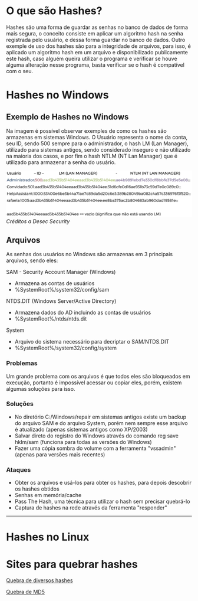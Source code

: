 # O que são Hashes?
Hashes são uma forma de guardar as senhas no banco de dados de forma mais segura, o conceito consiste em aplicar um algoritmo hash na senha registrada pelo usuário, e dessa forma guardar no banco de dados. Outro exemple de uso dos hashes são para a integridade de arquivos, para isso, é aplicado um algoritmo hash em um arquivo e disponibilizado publicamente este hash, caso alguém queira utilizar o programa e verificar se houve alguma alteração nesse programa, basta verificar se o hash é compatível com o seu.
# Hashes no Windows
## Exemplo de Hashes no Windows
Na imagem é possível observar exemples de como os hashes são armazenas em sistemas Windows. O Usuário representa o nome da conta, seu ID, sendo 500 sempre para o administrador, o hash LM (Lan Manager), utilizado para sistemas antigos, sendo considerado inseguro e não utilizado na maioria dos casos, e por fim o hash NTLM (NT Lan Manager) que é utilizado para armazenar a senha do usuário.


![Exemplo de Hashes no Windows](HashesWindowsExample.png)
*Créditos a Desec Security* 
## Arquivos
As senhas dos usuários no Windows são armazenas em 3 principais arquivos, sendo eles:

SAM - Security Account Manager (Windows)
- Armazena as contas de usuários
- %SystemRoot%/system32/config/sam

NTDS.DIT (Windows Server/Active Directory)
- Armazena dados do AD incluindo as contas de usuários
- %SystemRoot%/ntds/ntds.dit

System
- Arquivo do sistema necessário para decriptar o SAM/NTDS.DIT
- %SystemRoot%/system32/config/system

### Problemas
Um grande problema com os arquivos é que todos eles são bloqueados em execução, portanto é impossível acessar ou copiar eles, porém, existem algumas soluções para isso.

### Soluções
- No diretório C:/Windows/repair em sistemas antigos existe um backup do arquivo SAM e do arquivo System, porém nem sempre esse arquivo é atualizado (apenas sistemas antigos como XP/2003)
- Salvar direto do registro do Windows através do comando reg save hklm/sam (funciona para todas as versões do Windows)
- Fazer uma cópia sombra do volume com a ferramenta "vssadmin" (apenas para versões mais recentes)

### Ataques
- Obter os arquivos e usá-los para obter os hashes, para depois descobrir os hashes obtidos
- Senhas em memória/cache
- Pass The Hash, uma técnica para utilizar o hash sem precisar quebrá-lo
- Captura de hashes na rede através da ferramenta "responder"

---
# Hashes no Linux
# Sites para quebrar hashes
[Quebra de diversos hashes](https://hashes.com/en/decrypt/hash)

[Quebra de MD5](https://md5decrypt.net/en/)

